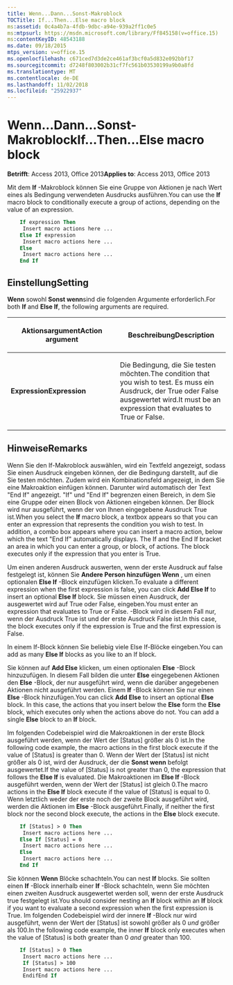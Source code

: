 ```yaml
---
title: Wenn...Dann...Sonst-Makroblock
TOCTitle: If...Then...Else macro block
ms:assetid: 0c4a4b7a-4fdb-9dbc-a94e-939a2ff1c0e5
ms:mtpsurl: https://msdn.microsoft.com/library/Ff845158(v=office.15)
ms:contentKeyID: 48543188
ms.date: 09/18/2015
mtps_version: v=office.15
ms.openlocfilehash: c671ced7d3de2ce461af3bcf0a5d832e092bbf17
ms.sourcegitcommit: d7248f803002b31cf7fc561b03530199a9b0a8fd
ms.translationtype: MT
ms.contentlocale: de-DE
ms.lasthandoff: 11/02/2018
ms.locfileid: "25922937"
---
```

# <a name="ifthenelse-macro-block"></a><span data-ttu-id="5f370-102">Wenn...Dann...Sonst-Makroblock</span><span class="sxs-lookup"><span data-stu-id="5f370-102">If...Then...Else macro block</span></span>


<span data-ttu-id="5f370-103">**Betrifft**: Access 2013, Office 2013</span><span class="sxs-lookup"><span data-stu-id="5f370-103">**Applies to**: Access 2013, Office 2013</span></span>

<span data-ttu-id="5f370-104">Mit dem **If** -Makroblock können Sie eine Gruppe von Aktionen je nach Wert eines als Bedingung verwendeten Ausdrucks ausführen.</span><span class="sxs-lookup"><span data-stu-id="5f370-104">You can use the **If** macro block to conditionally execute a group of actions, depending on the value of an expression.</span></span>

```vb
    If expression Then 
     Insert macro actions here ... 
    Else If expression 
     Insert macro actions here ... 
    Else 
     Insert macro actions here ... 
    End If
```

## <a name="setting"></a><span data-ttu-id="5f370-105">Einstellung</span><span class="sxs-lookup"><span data-stu-id="5f370-105">Setting</span></span>

<span data-ttu-id="5f370-106">**Wenn** sowohl **Sonst wenn**sind die folgenden Argumente erforderlich.</span><span class="sxs-lookup"><span data-stu-id="5f370-106">For both **If** and **Else If**, the following arguments are required.</span></span>

<table>
<colgroup>
<col style="width: 50%" />
<col style="width: 50%" />
</colgroup>
<thead>
<tr class="header">
<th><p><span data-ttu-id="5f370-107">Aktionsargument</span><span class="sxs-lookup"><span data-stu-id="5f370-107">Action argument</span></span></p></th>
<th><p><span data-ttu-id="5f370-108">Beschreibung</span><span class="sxs-lookup"><span data-stu-id="5f370-108">Description</span></span></p></th>
</tr>
</thead>
<tbody>
<tr class="odd">
<td><p><span data-ttu-id="5f370-109"><strong>Expression</strong></span><span class="sxs-lookup"><span data-stu-id="5f370-109"><strong>Expression</strong></span></span></p></td>
<td><p><span data-ttu-id="5f370-110">Die Bedingung, die Sie testen möchten.</span><span class="sxs-lookup"><span data-stu-id="5f370-110">The condition that you wish to test.</span></span> <span data-ttu-id="5f370-111">Es muss ein Ausdruck, der True oder False ausgewertet wird.</span><span class="sxs-lookup"><span data-stu-id="5f370-111">It must be an expression that evaluates to True or False.</span></span></p></td>
</tr>
</tbody>
</table>


## <a name="remarks"></a><span data-ttu-id="5f370-112">Hinweise</span><span class="sxs-lookup"><span data-stu-id="5f370-112">Remarks</span></span>

<span data-ttu-id="5f370-p102">Wenn Sie den If-Makroblock auswählen, wird ein Textfeld angezeigt, sodass Sie einen Ausdruck eingeben können, der die Bedingung darstellt, auf die Sie testen möchten. Zudem wird ein Kombinationsfeld angezeigt, in dem Sie eine Makroaktion einfügen können. Darunter wird automatisch der Text "End If" angezeigt. "If" und "End If" begrenzen einen Bereich, in dem Sie eine Gruppe oder einen Block von Aktionen eingeben können. Der Block wird nur ausgeführt, wenn der von Ihnen eingegebene Ausdruck True ist.</span><span class="sxs-lookup"><span data-stu-id="5f370-p102">When you select the **If** macro block, a textbox appears so that you can enter an expression that represents the condition you wish to test. In addition, a combo box appears where you can insert a macro action, below which the text "End If" automatically displays. The If and the End If bracket an area in which you can enter a group, or block, of actions. The block executes only if the expression that you enter is True.</span></span>

<span data-ttu-id="5f370-117">Um einen anderen Ausdruck auswerten, wenn der erste Ausdruck auf false festgelegt ist, können Sie **Andere Person hinzufügen Wenn** , um einen optionalen **Else If** -Block einzufügen klicken.</span><span class="sxs-lookup"><span data-stu-id="5f370-117">To evaluate a different expression when the first expression is false, you can click **Add Else If** to insert an optional **Else If** block.</span></span> <span data-ttu-id="5f370-118">Sie müssen einen Ausdruck, der ausgewertet wird auf True oder False, eingeben.</span><span class="sxs-lookup"><span data-stu-id="5f370-118">You must enter an expression that evaluates to True or False.</span></span> <span data-ttu-id="5f370-119">-Block wird in diesem Fall nur, wenn der Ausdruck True ist und der erste Ausdruck False ist.</span><span class="sxs-lookup"><span data-stu-id="5f370-119">In this case, the block executes only if the expression is True and the first expression is False.</span></span>

<span data-ttu-id="5f370-120">In einem If-Block können Sie beliebig viele Else If-Blöcke eingeben.</span><span class="sxs-lookup"><span data-stu-id="5f370-120">You can add as many **Else If** blocks as you like to an If block.</span></span>

<span data-ttu-id="5f370-p104">Sie können auf **Add Else** klicken, um einen optionalen **Else** -Block hinzuzufügen. In diesem Fall bilden die unter **Else** eingegebenen Aktionen den **Else** -Block, der nur ausgeführt wird, wenn die darüber angegebenen Aktionen nicht ausgeführt werden. Einem **If** -Block können Sie nur einen **Else** -Block hinzufügen.</span><span class="sxs-lookup"><span data-stu-id="5f370-p104">You can click **Add Else** to insert an optional **Else** block. In this case, the actions that you insert below the **Else** form the **Else** block, which executes only when the actions above do not. You can add a single **Else** block to an **If** block.</span></span>

<span data-ttu-id="5f370-124">Im folgenden Codebeispiel wird die Makroaktionen in der erste Block ausgeführt werden, wenn der Wert der \[Status\] größer als 0 ist.</span><span class="sxs-lookup"><span data-stu-id="5f370-124">In the following code example, the macro actions in the first block execute if the value of \[Status\] is greater than 0.</span></span> <span data-ttu-id="5f370-125">Wenn der Wert der \[Status\] ist nicht größer als 0 ist, wird der Ausdruck, der die **Sonst wenn** befolgt ausgewertet.</span><span class="sxs-lookup"><span data-stu-id="5f370-125">If the value of \[Status\] is not greater than 0, the expression that follows the **Else If** is evaluated.</span></span> <span data-ttu-id="5f370-126">Die Makroaktionen im **Else If** -Block ausgeführt werden, wenn der Wert der \[Status\] ist gleich 0.</span><span class="sxs-lookup"><span data-stu-id="5f370-126">The macro actions in the **Else If** block execute if the value of \[Status\] is equal to 0.</span></span> <span data-ttu-id="5f370-127">Wenn letztlich weder der erste noch der zweite Block ausgeführt wird, werden die Aktionen im **Else** -Block ausgeführt.</span><span class="sxs-lookup"><span data-stu-id="5f370-127">Finally, if neither the first block nor the second block execute, the actions in the **Else** block execute.</span></span>

```vb
    If [Status] > 0 Then 
     Insert macro actions here ... 
    Else If [Status] = 0 
     Insert macro actions here ... 
    Else 
     Insert macro actions here ... 
    End If
```

<span data-ttu-id="5f370-128">Sie können **Wenn** Blöcke schachteln.</span><span class="sxs-lookup"><span data-stu-id="5f370-128">You can nest **If** blocks.</span></span> <span data-ttu-id="5f370-129">Sie sollten einen **If** -Block innerhalb einer **If** -Block schachteln, wenn Sie möchten einen zweiten Ausdruck ausgewertet werden soll, wenn der erste Ausdruck true festgelegt ist.</span><span class="sxs-lookup"><span data-stu-id="5f370-129">You should consider nesting an **If** block within an **If** block if you want to evaluate a second expression when the first expression is True.</span></span> <span data-ttu-id="5f370-130">Im folgenden Codebeispiel wird der innere **If** -Block nur wird ausgeführt, wenn der Wert der \[Status\] ist sowohl größer als 0 *und* größer als 100.</span><span class="sxs-lookup"><span data-stu-id="5f370-130">In the following code example, the inner **If** block only executes when the value of \[Status\] is both greater than 0 *and* greater than 100.</span></span>

```vb
    If [Status] > 0 Then 
     Insert macro actions here ... 
     If [Status] > 100 
     Insert macro actions here ... 
     EndifEnd If
```
